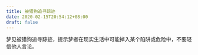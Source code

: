 ```yaml
---
title: 被猎狗追寻踪迹
date: 2020-02-15T20:54:12+08:00
draft: false
---
```


梦见被猎狗追寻踪迹，提示梦者在现实生活中可能掉入某个陷阱或危险中，不要轻信他人言论。
